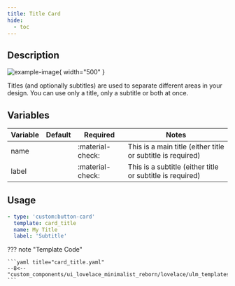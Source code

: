 ```yaml
---
title: Title Card
hide:
  - toc
---
```

<!-- markdownlint-disable MD046 -->

## Description

![example-image](../../assets/img/ulm_cards/card_title.png){ width="500" }

Titles (and optionally subtitles) are used to separate different areas in your design. You can use only a title, only a subtitle or both at once.

## Variables

| Variable | Default | Required         | Notes             |
|----------|---------|------------------|-------------------|
| name     |         | :material-check: | This is a main title (either title or subtitle is required) |
|label|   | :material-check: | This is a subtitle (either title or subtitle is required) |

## Usage

```yaml
- type: 'custom:button-card'
  template: card_title
  name: My Title
  label: 'Subtitle'
```

??? note "Template Code"

    ```yaml title="card_title.yaml"
    --8<-- "custom_components/ui_lovelace_minimalist_reborn/lovelace/ulm_templates/card_templates/title/card_title.yaml"
    ```
